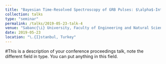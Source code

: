 ```yaml
---
title: "Bayesian Time-Resolved Spectroscopy of GRB Pulses: $\alpha$-Intensity Correlation"
collection: talks
type: "seminar"
permalink: /talks/2019-05-23-talk-4
venue: "Sabanc{\i} University, Faculty of Engineering and Natural Sciences, Physics"
date: 2019-05-23
location: "\.{I}stanbul, Turkey"
---
```


#This is a description of your conference proceedings talk, note the different field in type. You can put anything in this field.

